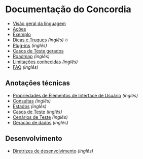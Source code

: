# Documentação do Concordia

- [Visão geral da linguagem](language/pt.md)
- [Ações](actions-pt.md)
- [Exemplo](example-pt.md)
- [Dicas e Truques](tips-and-tricks.md) *(inglês)* 🔥
- [Plug-ins](../plugins/README.md) *(inglês)*
- [Casos de Teste gerados](test-cases-pt.md)
- [Roadmap](roadmap.md) *(inglês)*
- [Limitações conhecidas](limitations.md) *(inglês)*
- [FAQ](faq.md) *(inglês)*

## Anotações técnicas

- [Propriedades de Elementos de Interface de Usuário](dev/properties.md) *(inglês)*
- [Consultas](dev/queries.md) *(inglês)*
- [Estados](dev/states.md) *(inglês)*
- [Casos de Teste](dev/test-cases.md) *(inglês)*
- [Cenários de Teste](dev/test-scenarios.md) *(inglês)*
- [Geração de dados](dev/data-generation.md) *(inglês)*

## Desenvolvimento

- [Diretrizes de desenvolvimento](development.md) *(inglês)*